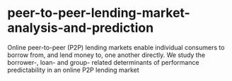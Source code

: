 # peer-to-peer-lending-market-analysis-and-prediction
Online peer-to-peer (P2P) lending markets enable individual consumers to borrow from, and lend money to, one another directly. We study the borrower-, loan- and group- related determinants of performance predictability in an online P2P lending market  
